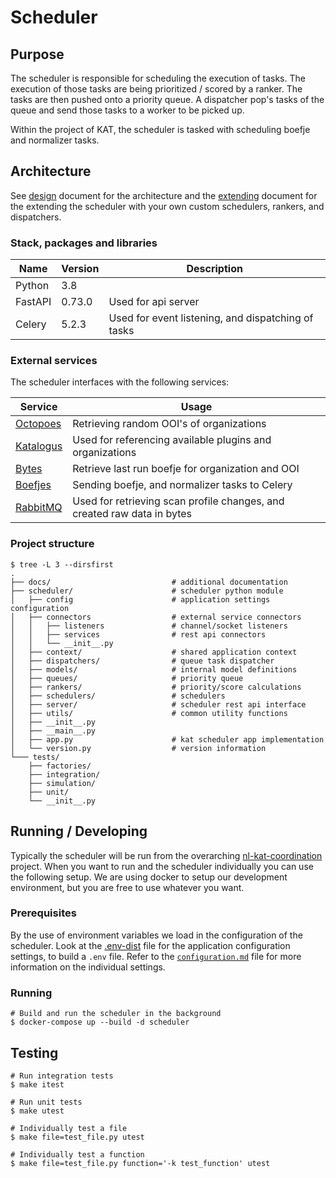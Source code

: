# Scheduler

## Purpose

The scheduler is responsible for scheduling the execution of tasks. The
execution of those tasks are being prioritized / scored by a ranker. The tasks
are then pushed onto a priority queue. A dispatcher pop's tasks of the queue
and send those tasks to a worker to be picked up.

Within the project of KAT, the scheduler is tasked with scheduling boefje and
normalizer tasks.

## Architecture

See [design](docs/design.md) document for the architecture and the
[extending](docs/extending.md) document for the extending the scheduler with
your own custom schedulers, rankers, and dispatchers.

### Stack, packages and libraries

| Name           | Version  | Description                                        |
|----------------|----------|----------------------------------------------------|
| Python         | 3.8      |                                                    |
| FastAPI        | 0.73.0   | Used for api server                                |
| Celery         | 5.2.3    | Used for event listening, and dispatching of tasks |

### External services

The scheduler interfaces with the following services:

| Service | Usage |
|---------|-------|
| [Octopoes](https://github.com/minvws/nl-kat-octopoes) | Retrieving random OOI's of organizations |
| [Katalogus](https://github.com/minvws/nl-kat-boefjes/tree/develop/katalogus) | Used for referencing available plugins and organizations |
| [Bytes](https://github.com/minvws/nl-kat-bytes) | Retrieve last run boefje for organization and OOI |
| [Boefjes](https://github.com/minvws/nl-kat-boefjes) | Sending boefje, and normalizer tasks to Celery |
| [RabbitMQ]() | Used for retrieving scan profile changes, and created raw data in bytes  |

### Project structure

```
$ tree -L 3 --dirsfirst
.
├── docs/                           # additional documentation
├── scheduler/                      # scheduler python module
│   ├── config                      # application settings configuration
│   ├── connectors                  # external service connectors
│   │   ├── listeners               # channel/socket listeners
│   │   ├── services                # rest api connectors
│   │   └── __init__.py
│   ├── context/                    # shared application context
│   ├── dispatchers/                # queue task dispatcher
│   ├── models/                     # internal model definitions
│   ├── queues/                     # priority queue
│   ├── rankers/                    # priority/score calculations
│   ├── schedulers/                 # schedulers
│   ├── server/                     # scheduler rest api interface
│   ├── utils/                      # common utility functions
│   ├── __init__.py
│   ├── __main__.py
│   ├── app.py                      # kat scheduler app implementation
│   └── version.py                  # version information
└─── tests/
    ├── factories/
    ├── integration/
    ├── simulation/
    ├── unit/
    └── __init__.py
```

## Running / Developing

Typically the scheduler will be run from the overarching
[nl-kat-coordination](https://github.com/minvws/nl-kat-coordination) project. When
you want to run and the scheduler individually you can use the following setup.
We are using docker to setup our development environment, but you are free
to use whatever you want.

### Prerequisites

By the use of environment variables we load in the configuration of the
scheduler. Look at the [.env-dist](.env-dist) file for the application
configuration settings, to build a `.env` file. Refer to the
[`configuration.md`](docs/configuration.md) file for more information on the
individual settings.

### Running

```
# Build and run the scheduler in the background
$ docker-compose up --build -d scheduler
```

## Testing

```
# Run integration tests
$ make itest

# Run unit tests
$ make utest

# Individually test a file
$ make file=test_file.py utest

# Individually test a function
$ make file=test_file.py function='-k test_function' utest
```
